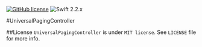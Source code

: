 [![GitHub license](https://img.shields.io/badge/license-MIT-blue.svg)](https://raw.githubusercontent.com/pjamroz/UniversalPagingController/master/LICENSE)
![Swift 2.2.x](https://img.shields.io/badge/Swift-2.2.x-orange.svg)

#UniversalPagingController

##License
`UniversalPagingController` is under `MIT license`. See `LICENSE` file for more info.
